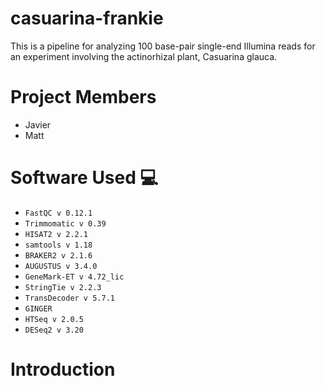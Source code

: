 # casuarina-frankie
This is a pipeline for analyzing 100 base-pair single-end Illumina reads for an experiment involving the actinorhizal plant, Casuarina glauca.

# Project Members
- Javier
- Matt

# Software Used 💻

- `FastQC v 0.12.1`
- `Trimmomatic v 0.39`
- `HISAT2 v 2.2.1`
- `samtools v 1.18`
- `BRAKER2 v 2.1.6`
- `AUGUSTUS v 3.4.0`
- `GeneMark-ET v 4.72_lic`
- `StringTie v 2.2.3`
- `TransDecoder v 5.7.1`
- `GINGER`
- `HTSeq v 2.0.5`
- `DESeq2 v 3.20`

# Introduction

